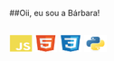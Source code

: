 ##Oii, eu sou a Bárbara!

<div style="display: inline_block"><br>
  <img align="center" alt="barbara-Js" height="30" width="40" src="https://raw.githubusercontent.com/devicons/devicon/master/icons/javascript/javascript-plain.svg">
  <img align="center" alt="barbara-HTML" height="30" width="40" src="https://raw.githubusercontent.com/devicons/devicon/master/icons/html5/html5-original.svg">
  <img align="center" alt="barbara-CSS" height="30" width="40" src="https://raw.githubusercontent.com/devicons/devicon/master/icons/css3/css3-original.svg">
  <img align="center" alt="barbara-Python" height="30" width="40" src="https://raw.githubusercontent.com/devicons/devicon/master/icons/python/python-original.svg">
</div>
